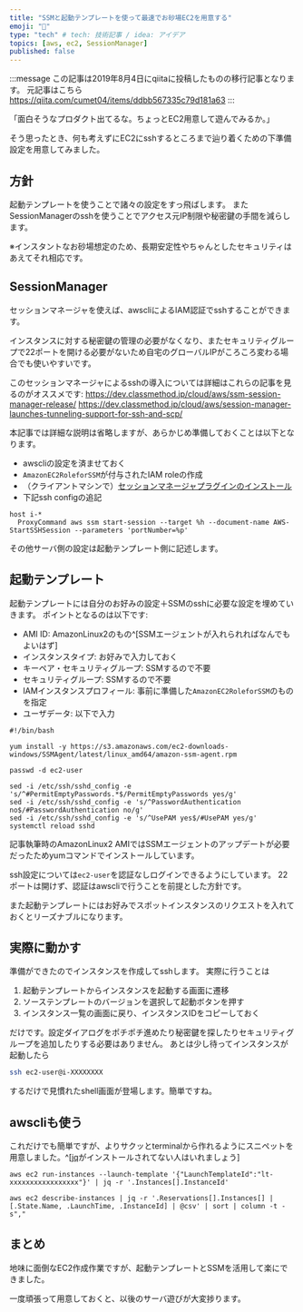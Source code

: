 ```yaml
---
title: "SSMと起動テンプレートを使って最速でお砂場EC2を用意する"
emoji: "👏"
type: "tech" # tech: 技術記事 / idea: アイデア
topics: [aws, ec2, SessionManager]
published: false
---
```


:::message
この記事は2019年8月4日にqiitaに投稿したものの移行記事となります。
元記事はこちら https://qiita.com/cumet04/items/ddbb567335c79d181a63
:::


「面白そうなプロダクト出てるな。ちょっとEC2用意して遊んでみるか。」

そう思ったとき、何も考えずにEC2にsshするところまで辿り着くための下準備設定を用意してみました。

## 方針
起動テンプレートを使うことで諸々の設定をすっ飛ばします。
またSessionManagerのsshを使うことでアクセス元IP制限や秘密鍵の手間を減らします。

※インスタントなお砂場想定のため、長期安定性やちゃんとしたセキュリティはあえてそれ相応です。

## SessionManager
セッションマネージャを使えば、awscliによるIAM認証でsshすることができます。

インスタンスに対する秘密鍵の管理の必要がなくなり、またセキュリティグループで22ポートを開ける必要がないため自宅のグローバルIPがころころ変わる場合でも使いやすいです。

このセッションマネージャによるsshの導入については詳細はこれらの記事を見るのがオススメです:
https://dev.classmethod.jp/cloud/aws/ssm-session-manager-release/
https://dev.classmethod.jp/cloud/aws/session-manager-launches-tunneling-support-for-ssh-and-scp/

本記事では詳細な説明は省略しますが、あらかじめ準備しておくことは以下となります。

* awscliの設定を済ませておく
* `AmazonEC2RoleforSSM`が付与されたIAM roleの作成
* （クライアントマシンで）[セッションマネージャプラグインのインストール](https://docs.aws.amazon.com/systems-manager/latest/userguide/session-manager-working-with-install-plugin.html)
* 下記ssh configの追記

```
host i-*
  ProxyCommand aws ssm start-session --target %h --document-name AWS-StartSSHSession --parameters 'portNumber=%p'
```

その他サーバ側の設定は起動テンプレート側に記述します。

## 起動テンプレート
起動テンプレートには自分のお好みの設定＋SSMのsshに必要な設定を埋めていきます。
ポイントとなるのは以下です:

* AMI ID: AmazonLinux2のもの^[SSMエージェントが入れられればなんでもよいはず]
* インスタンスタイプ: お好みで入力しておく
* キーペア・セキュリティグループ: SSMするので不要
* セキュリティグループ: SSMするので不要
* IAMインスタンスプロフィール: 事前に準備した`AmazonEC2RoleforSSM`のものを指定
* ユーザデータ: 以下で入力

```bash:ユーザーデータ
#!/bin/bash

yum install -y https://s3.amazonaws.com/ec2-downloads-windows/SSMAgent/latest/linux_amd64/amazon-ssm-agent.rpm

passwd -d ec2-user

sed -i /etc/ssh/sshd_config -e 's/^#PermitEmptyPasswords.*$/PermitEmptyPasswords yes/g'
sed -i /etc/ssh/sshd_config -e 's/^PasswordAuthentication no$/#PasswordAuthentication no/g'
sed -i /etc/ssh/sshd_config -e 's/^UsePAM yes$/#UsePAM yes/g'
systemctl reload sshd
```

記事執筆時のAmazonLinux2 AMIではSSMエージェントのアップデートが必要だったためyumコマンドでインストールしています。

ssh設定については`ec2-user`を認証なしログインできるようにしています。
22ポートは開けず、認証はawscliで行うことを前提とした方針です。

また起動テンプレートにはお好みでスポットインスタンスのリクエストを入れておくとリーズナブルになります。


## 実際に動かす
準備ができたのでインスタンスを作成してsshします。
実際に行うことは

1. 起動テンプレートからインスタンスを起動する画面に遷移
2. ソーステンプレートのバージョンを選択して起動ボタンを押す
3. インスタンス一覧の画面に戻り、インスタンスIDをコピーしておく

だけです。設定ダイアログをポチポチ進めたり秘密鍵を探したりセキュリティグループを追加したりする必要はありません。
あとは少し待ってインスタンスが起動したら

```bash
ssh ec2-user@i-XXXXXXXX
```

するだけで見慣れたshell画面が登場します。簡単ですね。

## awscliも使う
これだけでも簡単ですが、よりサクッとterminalから作れるようにスニペットを用意しました。^[[jq](https://github.com/stedolan/jq)がインストールされてない人はいれましょう]

```bash:インスタンス起動＆ID表示
aws ec2 run-instances --launch-template '{"LaunchTemplateId":"lt-xxxxxxxxxxxxxxxxx"}' | jq -r '.Instances[].InstanceId'
```

```bash:インスタンスリスト表示
aws ec2 describe-instances | jq -r '.Reservations[].Instances[] | [.State.Name, .LaunchTime, .InstanceId] | @csv' | sort | column -t -s","
```

## まとめ
地味に面倒なEC2作成作業ですが、起動テンプレートとSSMを活用して楽にできました。

一度頑張って用意しておくと、以後のサーバ遊びが大変捗ります。
